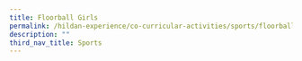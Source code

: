 ```yaml
---
title: Floorball Girls
permalink: /hildan-experience/co-curricular-activities/sports/floorball-girls/
description: ""
third_nav_title: Sports
---
```

